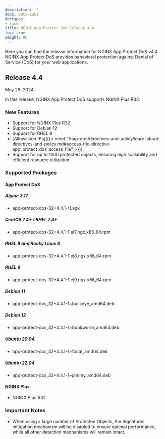 ```yaml
---
description: ''
docs: DOCS-1361
doctypes:
- task
title: NGINX App Protect DoS Release 4.4
toc: true
weight: 80
---
```


Here you can find the release information for NGINX App Protect DoS v4.4. NGINX App Protect DoS provides behavioral protection against Denial of Service (DoS) for your web applications.

## Release 4.4

May 29, 2024

In this release, NGINX App Protect DoS supports NGINX Plus R32.

### New Features

- Support for NGINX Plus R32
- Support for Debian 12
- Support for RHEL 9
- [Allowlisted IPs]({{< relref "/nap-dos/directives-and-policy/learn-about-directives-and-policy.md#access-file-directive-app_protect_dos_access_file" >}}).
- Support for up to 1000 protected objects, ensuring high scalability and efficient resource utilization.

### Supported Packages

#### App Protect DoS

##### Alpine 3.17

- app-protect-dos-32+4.4.1-r1.apk

##### CentOS 7.4+ / RHEL 7.4+

- app-protect-dos-32+4.4.1-1.el7.ngx.x86_64.rpm

##### RHEL 8 and Rocky Linux 8

- app-protect-dos-32+4.4.1-1.el8.ngx.x86_64.rpm

##### RHEL 9

- app-protect-dos-32+4.4.1-1.el9.ngx.x86_64.rpm

##### Debian 11

- app-protect-dos_32+4.4.1-1~bullseye_amd64.deb

##### Debian 12

- app-protect-dos_32+4.4.1-1~bookworm_amd64.deb

##### Ubuntu 20.04

- app-protect-dos_32+4.4.1-1~focal_amd64.deb

##### Ubuntu 22.04

- app-protect-dos_32+4.4.1-1~jammy_amd64.deb


#### NGINX Plus

- NGINX Plus R32


### Important Notes


- When using a large number of Protected Objects, the Signatures mitigation mechanism will be disabled to ensure optimal performance, while all other detection mechanisms will remain intact.
